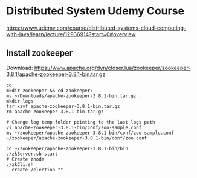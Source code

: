 # Distributed System Udemy Course
https://www.udemy.com/course/distributed-systems-cloud-computing-with-java/learn/lecture/12936914?start=0#overview

## Install zookeeper
Download: https://www.apache.org/dyn/closer.lua/zookeeper/zookeeper-3.8.1/apache-zookeeper-3.8.1-bin.tar.gz
```shell
cd
mkdir zookeeper && cd zookeeper\
mv ~/Downloads/apache-zookeeper-3.8.1-bin.tar.gz .
mkdir logs
tar xzvf apache-zookeeper-3.8.1-bin.tar.gz
rm apache-zookeeper-3.8.1-bin.tar.gz 

# Change log temp folder pointing to the last logs path
vi apache-zookeeper-3.8.1-bin/conf/zoo-sample.conf
mv ~/zookeeper/apache-zookeeper-3.8.1-bin/conf/zoo-sample.conf ~/zookeeper/apache-zookeeper-3.8.1-bin/conf/zoo.conf

cd ~/zookeeper/apache-zookeeper-3.8.1-bin/bin
./zkServer.sh start
# Create znode 
./zkCli.sh
  create /election ""

```